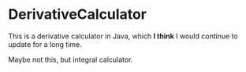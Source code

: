 # DerivativeCalculator
This is a derivative calculator in Java, which **I think** I would continue to update for a long time.


Maybe not this, but integral calculator.
